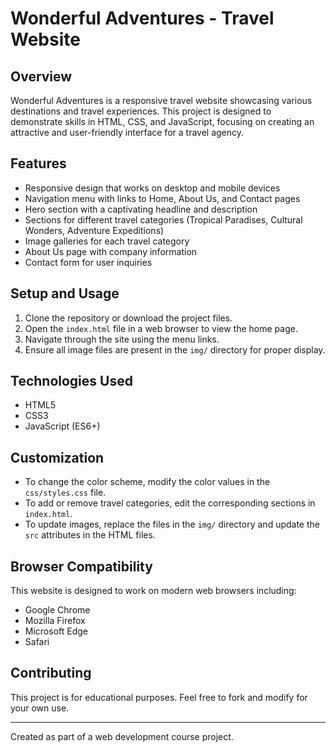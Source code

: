 # Wonderful Adventures - Travel Website

## Overview

Wonderful Adventures is a responsive travel website showcasing various destinations and travel experiences. This project is designed to demonstrate skills in HTML, CSS, and JavaScript, focusing on creating an attractive and user-friendly interface for a travel agency.

## Features

- Responsive design that works on desktop and mobile devices
- Navigation menu with links to Home, About Us, and Contact pages
- Hero section with a captivating headline and description
- Sections for different travel categories (Tropical Paradises, Cultural Wonders, Adventure Expeditions)
- Image galleries for each travel category
- About Us page with company information
- Contact form for user inquiries

## Setup and Usage

1. Clone the repository or download the project files.
2. Open the `index.html` file in a web browser to view the home page.
3. Navigate through the site using the menu links.
4. Ensure all image files are present in the `img/` directory for proper display.

## Technologies Used

- HTML5
- CSS3
- JavaScript (ES6+)

## Customization

- To change the color scheme, modify the color values in the `css/styles.css` file.
- To add or remove travel categories, edit the corresponding sections in `index.html`.
- To update images, replace the files in the `img/` directory and update the `src` attributes in the HTML files.

## Browser Compatibility

This website is designed to work on modern web browsers including:
- Google Chrome
- Mozilla Firefox
- Microsoft Edge
- Safari

## Contributing

This project is for educational purposes. Feel free to fork and modify for your own use.


---

Created as part of a web development course project. 
